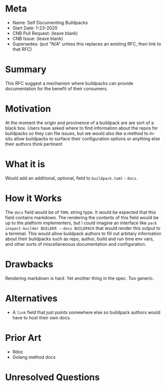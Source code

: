 # Meta
[meta]: #meta
- Name: Self Documenting Buildpacks
- Start Date: 1-23-2020
- CNB Pull Request: (leave blank)
- CNB Issue: (leave blank)
- Supersedes: (put "N/A" unless this replaces an existing RFC, then link to that RFC)

# Summary
[summary]: #summary

This RFC suggest a mechanism where buildpacks can provide documentation for the benefit of their consumers.

# Motivation
[motivation]: #motivation

At the moment the origin and provinence of a buildpack are are sort of a black box. Users have asked where to find information about the repos for buildpacks so they can file issues, but we would also like a method to in-situ allow buildpacks to surface their configuration options or anything else their authors think pertinent

# What it is
[what-it-is]: #what-it-is

Would add an additional, optional, field to `buildpack.toml` -  `docs`.

# How it Works
[how-it-works]: #how-it-works

The `docs` field would be of `TOML` string type. It would be expected that this field contains markdown. The rendering the contents of this field would be up to the platform implementers, but I could imagine an interface like `pack inspect-builder BUILDER --docs BUILDPACK` that would render this output to a terminal. This would allow buildpack authors to fill out arbitary information about their buildpacks such as repo, author, build and run time env vars, and other sorts of miscellaneoous documentation and configuration.

# Drawbacks
[drawbacks]: #drawbacks

Rendering markdown is hard. Yet another thing in the spec. Too generic.

# Alternatives
[alternatives]: #alternatives

- A `link` field that just points somewhere else so buildpack authors would have to host their own docs.

# Prior Art
[prior-art]: #prior-art

- Rdoc
- Golang method docs

# Unresolved Questions
[unresolved-questions]: #unresolved-questions
